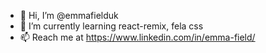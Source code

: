 - 👋 Hi, I’m @emmafielduk
- 🌱 I’m currently learning react-remix, fela css
- 📫 Reach me at https://www.linkedin.com/in/emma-field/
